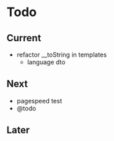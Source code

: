 # Todo

## Current

- refactor __toString in templates
  - language dto

## Next

- pagespeed test
- @todo

## Later

